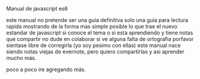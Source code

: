 Manual de javascript es6

este manual no pretende ser una guia definitiva solo una guia para lectura rapida
mostrando de la forma mas simple posible lo que trae el nuevo estandar de javascript
si conoce  el tema o si esta aprendiendo y tiene notas que compartir no dude en colaborar
si ve alguna falta de ortografia porfavor sientase libre de corregirla (yo soy pesimo con ellas)
este manual nace siendo notas viejas de evernote, pero quiero compartirlas y asi aprender mucho más.

poco a poco ire agregando más.